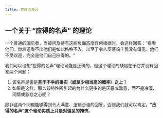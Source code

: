 ```yaml
---
title: 群体间差异
---
```

## 一个关于 “应得的名声” 的理论

一个普通的偏见者，当被问及持有这些负面态度有何根据时，会这样回答：“看看他们。你难道看不出他们是如此格格不入，以至于令人反感吗？我没有偏见。他们不受欢迎，完全是他们自己应得的。“

 我们可以设想“应得的名声”理论可能是正确的，但这个理论的缺陷在于它并没有回答两个问题：
 
 1. 该名声是否是**基于不争的事实（或至少相当高的概率）之上**？
 2. 如果是这样，那么该特性所引起的为什么更多的是厌恶或敌意，而不是冷漠、同情或慈悲之心呢？
 
 除非这两个问题能够得到令人满意、逻辑合理的回答，否则我们就可以肯定，**“应得的名声”这个理论实质上只是对偏见的掩饰**。

